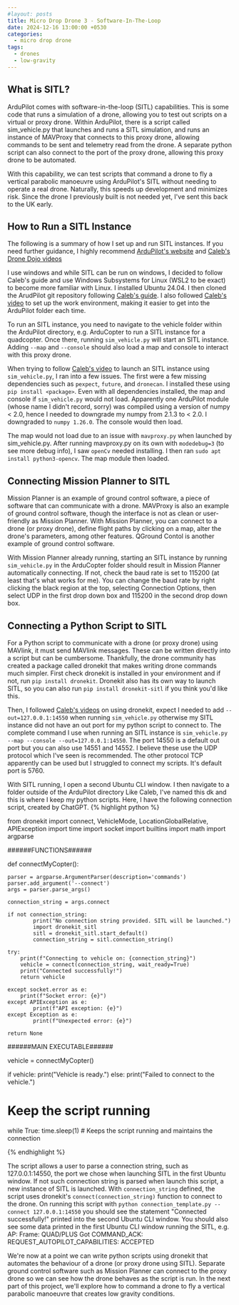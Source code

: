 ```yaml
---
#layout: posts
title: Micro Drop Drone 3 - Software-In-The-Loop
date: 2024-12-16 13:00:00 +0530
categories:
  - micro drop drone
tags:
  - drones
  - low-gravity
---
```


## What is SITL?
ArduPilot comes with software-in-the-loop (SITL) capabilities. This is some code that runs a simulation of a drone, allowing you to test out scripts on a virtual or proxy drone. Within ArduPilot, there is a script called sim_vehicle.py that launches and runs a SITL simulation, and runs an instance of MAVProxy that connects to this proxy drone, allowing commands to be sent and telemetry read from the drone. A separate python script can also connect to the port of the proxy drone, allowing this proxy drone to be automated.

With this capability, we can test scripts that command a drone to fly a vertical parabolic manoeuvre using ArduPilot's SITL without needing to operate a real drone. Naturally, this speeds up development and minimizes risk. Since the drone I previously built is not needed yet, I've sent this back to the UK early.

## How to Run a SITL Instance
The following is a summary of how I set up and run SITL instances. If you need further guidance, I highly recommend [ArduPilot's website](https://ardupilot.org/dev/docs/where-to-get-the-code.html) and [Caleb's Drone Dojo videos](https://youtu.be/TO7qa8oCACI?si=LFwZP-_T11lm0z3m)

I use windows and while SITL can be run on windows, I decided to follow Caleb's guide and use Windows Subsystems for Linux (WSL2 to be exact) to become more familiar with Linux. I installed Ubuntu 24.04. I then cloned the ArudPilot git repository following [Caleb's guide](https://youtu.be/uvZIfGBqLPE?si=M6_7AldYhjrevKwq). I also followed [Caleb's video](https://youtu.be/CvzvLN23TjA?si=jF62TiO93YtuTPyp) to set up the work environment, making it easier to get into the ArduPilot folder each time.

To run an SITL instance, you need to navigate to the vehicle folder within the ArduPilot directory, e.g. ArduCopter to run a SITL instance for a quadcopter. Once there, running `sim_vehicle.py` will start an SITL instance. Adding `--map` and `--console` should also load a map and console to interact with this proxy drone. 

When trying to follow [Caleb's video](https://youtu.be/hNUoF7uGVl0?si=yFYiwHxoxSkc0vWt) to launch an SITL instance using `sim_vehicle.py`, I ran into a few issues. The first were a few missing dependencies such as `pexpect`, `future`, and `dronecan`. I installed these using `pip install <package>`. Even with all dependencies installed, the map and console if `sim_vehicle.py` would not load. Apparently one ArduPilot module (whose name I didn't record, sorry) was compiled using a version of numpy < 2.0, hence I needed to downgrade my numpy from 2.1.3 to \< 2.0. I downgraded to `numpy 1.26.0`. The console would then load. 

The map would not load due to an issue with `mavproxy.py` when launched by sim_vehicle.py. After running mavproxy.py on its own with `modedebug=3` (to see more debug info), I saw `openCv` needed installing. I then ran `sudo apt install python3-opencv`. The map module then loaded.

## Connecting Mission Planner to SITL
Mission Planner is an example of ground control software, a piece of software that can communicate with a drone. MAVProxy is also an example of ground control software, though the interface is not as clean or user-friendly as Mission Planner. With Mission Planner, you can connect to a drone (or proxy drone), define flight paths by clicking on a map, alter the drone's parameters, among other features. QGround Contol is another example of ground control software.

With Mission Planner  already running, starting an SITL instance by running `sim_vehicle.py` in the ArduCopter folder should result in Mission Planner automatically connecting. If not, check the baud rate is set to 115200 (at least that's what works for me). You can change the baud rate by right clicking the black region at the top, selecting Connection Options, then select UDP in the first drop down box and 115200 in the second drop down box.

## Connecting a Python Script to SITL
For a Python script to communicate with a drone (or proxy drone) using MAVlink, it must send MAVlink messages. These can be written directly into a script but can be cumbersome. Thankfully, the drone community has created a package called dronekit that makes writing drone commands much simpler. First check dronekit is installed in your environment and if not, run `pip install dronekit`. Dronekit also has its own way to launch SITL, so you can also run `pip install dronekit-sitl` if you think you'd like this.

Then, I followed [Caleb's videos](https://youtu.be/vkkwCGGbqTY?si=cdDX3c_ar5VFJ5T-) on using dronekit, expect I needed to add `--out=127.0.0.1:14550` when running `sim_vehicle.py` otherwise my SITL instance did not have an out port for my python script to connect to. The complete command I use when running an SITL instance is `sim_vehicle.py --map --console --out=127.0.0.1:14550`. The port 14550 is a default out port but you can also use 14551 and 14552. I believe these use the UDP protocol which I've seen is recommended. The other protocol TCP apparently can be used but I struggled to connect my scripts. It's default port is 5760.

With SITL running, I open a second Ubuntu CLI window. I then navigate to a folder outside of the ArduPilot directory Like Caleb, I've named this dk and this is where I keep my python scripts. Here, I have the following connection script, created by ChatGPT.
{% highlight python %}

from dronekit import connect, VehicleMode, LocationGlobalRelative, APIException
import time
import socket
import builtins
import math
import argparse

######FUNCTIONS######

def connectMyCopter():

	parser = argparse.ArgumentParser(description='commands')
	parser.add_argument('--connect')
	args = parser.parse_args()
	
	connection_string = args.connect
	
	if not connection_string:
			print("No connection string provided. SITL will be launched.")
			import dronekit_sitl
			sitl = dronekit_sitl.start_default()
			connection_string = sitl.connection_string()
	
	try:
		print(f"Connecting to vehicle on: {connection_string}")
		vehicle = connect(connection_string, wait_ready=True)
		print("Connected successfully!")
		return vehicle
	
	except socket.error as e:
		print(f"Socket error: {e}")
	except APIException as e:
			print(f"API exception: {e}")
	except Exception as e:
			print(f"Unexpected error: {e}")
		
	return None

######MAIN EXECUTABLE######

vehicle = connectMyCopter()

if vehicle:
	print("Vehicle is ready.")
else:
	print("Failed to connect to the vehicle.")

# Keep the script running
while True:
	time.sleep(1)  # Keeps the script running and maintains the connection

{% endhighlight %}


The script allows a user to parse a connection string, such as 127.0.0.1:14550, the port we chose when launching SITL in the first Ubuntu window. If not such connection string is parsed when launch this script, a new instance of SITL is launched. With `connection_string` defined, the script uses dronekit's `connect(connection_string)` function to connect to the drone. On running this script with `python connection_template.py --connect 127.0.0.1:14550` you should see the statement "Connected successfully!" printed into the second Ubuntu CLI window. You should also see some data printed in the first Ubuntu CLI window running the SITL, e.g. 
AP: Frame: QUAD/PLUS
Got COMMAND_ACK: REQUEST_AUTOPILOT_CAPABILITIES: ACCEPTED

We're now at a point we can write python scripts using dronekit that automates the behaviour of a drone (or proxy drone using SITL). Separate ground control software such as Mission Planner can connect to the proxy drone so we can see how the drone behaves as the script is run. In the next part of this project, we'll explore how to command a drone to fly a vertical parabolic manoeuvre that creates low gravity conditions. 
